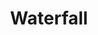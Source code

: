 ---
title: Waterfall
artist: Rahim AlHaj
layout: score
permalink: /sheet-music/waterfall
musescore-uri: user/28061512/scores/6455590/s/TRXh6w
---